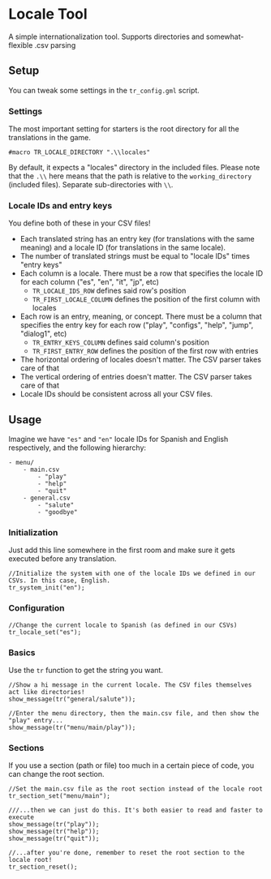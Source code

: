 # Locale Tool
A simple internationalization tool. Supports directories and somewhat-flexible .csv parsing

## Setup
You can tweak some settings in the `tr_config.gml` script.

### Settings
The most important setting for starters is the root directory for all the translations in the game.
```gml
#macro TR_LOCALE_DIRECTORY ".\\locales"
```
By default, it expects a "locales" directory in the included files.
Please note that the `.\\` here means that the path is relative to the `working_directory` (included files). Separate sub-directories with `\\`.

### Locale IDs and entry keys
You define both of these in your CSV files!
* Each translated string has an entry key (for translations with the same meaning) and a locale ID (for translations in the same locale).
* The number of translated strings must be equal to "locale IDs" times "entry keys"
* Each column is a locale. There must be a row that specifies the locale ID for each column ("es", "en", "it", "jp", etc)
  * `TR_LOCALE_IDS_ROW` defines said row's position
  * `TR_FIRST_LOCALE_COLUMN` defines the position of the first column with locales
* Each row is an entry, meaning, or concept. There must be a column that specifies the entry key for each row ("play", "configs", "help", "jump", "dialog1", etc)
  * `TR_ENTRY_KEYS_COLUMN` defines said column's position
  * `TR_FIRST_ENTRY_ROW` defines the position of the first row with entries
* The horizontal ordering of locales doesn't matter. The CSV parser takes care of that
* The vertical ordering of entries doesn't matter. The CSV parser takes care of that
* Locale IDs should be consistent across all your CSV files.

## Usage
Imagine we have `"es"` and `"en"` locale IDs for Spanish and English respectively, and the following hierarchy:
```
- menu/
    - main.csv
        - "play"
        - "help"
        - "quit"
    - general.csv
        - "salute"
        - "goodbye"
```

### Initialization
Just add this line somewhere in the first room and make sure it gets executed before any translation.
```gml
//Initialize the system with one of the locale IDs we defined in our CSVs. In this case, English.
tr_system_init("en");
```

### Configuration
```gml
//Change the current locale to Spanish (as defined in our CSVs)
tr_locale_set("es");
```

### Basics
Use the `tr` function to get the string you want.
```gml
//Show a hi message in the current locale. The CSV files themselves act like directories!
show_message(tr("general/salute"));

//Enter the menu directory, then the main.csv file, and then show the "play" entry...
show_message(tr("menu/main/play"));
```

### Sections
If you use a section (path or file) too much in a certain piece of code, you can change the root section.
```gml
//Set the main.csv file as the root section instead of the locale root
tr_section_set("menu/main");

///...then we can just do this. It's both easier to read and faster to execute
show_message(tr("play"));
show_message(tr("help"));
show_message(tr("quit"));

//...after you're done, remember to reset the root section to the locale root!
tr_section_reset();
```
